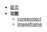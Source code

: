 <!-- 额外部分、folia -->

* [首页](/README.md)
* **功能**
  * [coreprotect](/extra/folia/coreprotect.md)
  * [imageframe](/extra/folia/imageframe.md)
